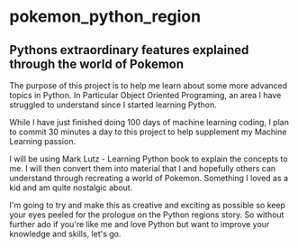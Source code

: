 # pokemon_python_region
## Pythons extraordinary features explained through the world of Pokemon

The purpose of this project is to help me learn about some more advanced topics in Python. In Particular Object Oriented Programing, an area I have struggled to understand since I started learning Python. 

While I have just finished doing 100 days of machine learning coding, I plan to commit 30 minutes a day to this project to help supplement my Machine Learning passion. 

I will be using Mark Lutz - Learning Python book to explain the concepts to me. I will then convert them into material that I and hopefully others can understand through recreating a world of Pokemon. Something I loved as a kid and am quite nostalgic about. 

I'm going to try and make this as creative and exciting as possible so keep your eyes peeled for the prologue on the Python regions story. So without further ado if you're like me and love Python but want to improve your knowledge and skills, let's go.  
